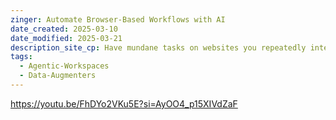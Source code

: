 ```yaml
---
zinger: Automate Browser-Based Workflows with AI
date_created: 2025-03-10
date_modified: 2025-03-21
description_site_cp: Have mundane tasks on websites you repeatedly interact with? We can help
tags:
  - Agentic-Workspaces
  - Data-Augmenters
---
```


https://youtu.be/FhDYo2VKu5E?si=AyOO4_p15XIVdZaF